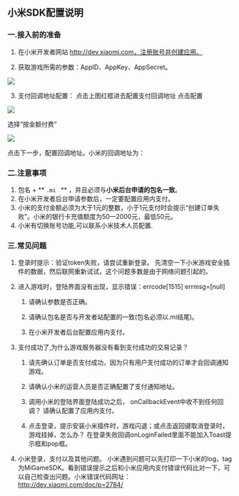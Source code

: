 ## 小米SDK配置说明

 ###  一.接入前的准备

  1. 在小米开发者网站 http://dev.xiaomi.com，注册账号并创建应用。

  2. 获取游戏所需的参数：AppID、AppKey、AppSecret。

  ![](http://docs.mztgame.com/files/assets/img/mi-online1.jpg)

  3. 支付回调地址配置：
    点击上图红框进去配置支付回调地址
    点击配置

  ![](http://docs.mztgame.com/files/assets/img/mi-online2.jpg)

  选择“按金额付费”

  ![](http://docs.mztgame.com/files/assets/img/mi-online3.jpg)

  点击下一步，配置回调地址。小米的回调地址为：

### 二.注意事项

  1.  包名 + ** `.mi ` ** ，并且必须与**小米后台申请的包名一致**。
  2.  在小米开发者后台申请参数后，一定要配置应用内支付。
  3.  小米的支付金额必须为大于1元的整数，小于1元支付时会提示“创建订单失败”。小米的银行卡充值额度为50—2000元，最低50元。
  4. 小米有切换账号功能,可以联系小米技术人员配置.

### 三.常见问题

   1. 登录时提示：验证token失败，请尝试重新登录。
    先清空一下小米游戏安全插件的数据，然后联网重新试试，这个问题多数是由于网络问题引起的。

   2. 进入游戏时，登陆界面没有出现，显示错误：errcode[1515] errmsg=[null]

        1. 请确认参数是否正确。

        2. 请确认包名是否与开发者站配置的一致(包名必须以.mi结尾)。

        3. 在小米开发者后台配置应用内支付。
   3. 支付成功了,为什么游戏服务器没有看到支付成功的交易记录？

       1. 请先确认订单是否支付成功，因为只有用户支付成功的订单才会回调通知游戏。

       2. 请确认小米的运营人员是否正确配置了支付通知地址。

       3. 调用小米的登陆界面登陆成功之后， onCallbackEvent中收不到任何回调？
              请确认配置了应用内支付。

       4. 点击登录，提示安装小米插件时，游戏闪退；或点击返回键取消登录时，游戏挂掉，怎么办？
               在登录失败回调onLoginFailed里面不能加入Toast提示框和pop框。

   4. 小米登录，支付以及其他问题。
      小米遇到问题可以先打印一下小米的log，tag为MiGameSDK。看到错误提示之后和小米应用内支付错误代码比对一下，可以自己检查出问题。小米错误代码网址：http://dev.xiaomi.com/doc/p=2784/      
